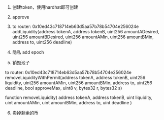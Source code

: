 1. 创建token，使用hardhat即可创建

2. approve

3. to router: 0x10ed43c718714eb63d5aa57b78b54704e256024e
addLiquidity(address tokenA, address tokenB, uint256 amountADesired, uint256 amountBDesired, uint256 amountAMin, uint256 amountBMin, address to, uint256 deadline)

4. 隐私 add epoch

5. 销毁池子

to router: 0x10ed43c718714eb63d5aa57b78b54704e256024e
removeLiquidityWithPermit(address tokenA, address tokenB, uint256 liquidity, uint256 amountAMin, uint256 amountBMin, address to, uint256 deadline, bool approveMax, uint8 v, bytes32 r, bytes32 s)

function removeLiquidity(
        address tokenA,
        address tokenB,
        uint liquidity,
        uint amountAMin,
        uint amountBMin,
        address to,
        uint deadline
    )

6. 卖掉剩余的币
